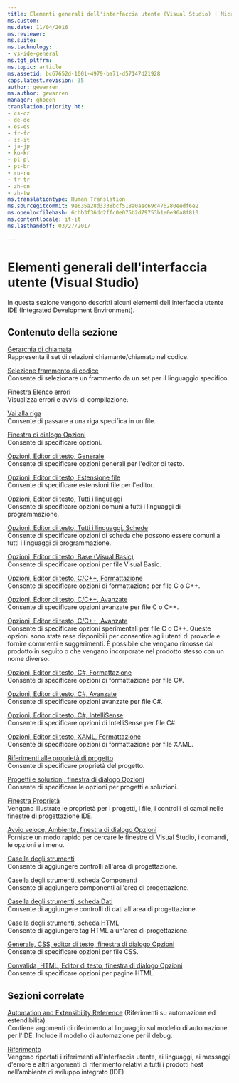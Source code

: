 ```yaml
---
title: Elementi generali dell'interfaccia utente (Visual Studio) | Microsoft Docs
ms.custom: 
ms.date: 11/04/2016
ms.reviewer: 
ms.suite: 
ms.technology:
- vs-ide-general
ms.tgt_pltfrm: 
ms.topic: article
ms.assetid: bc67652d-1001-4979-ba71-d57147d21928
caps.latest.revision: 35
author: gewarren
ms.author: gewarren
manager: ghogen
translation.priority.ht:
- cs-cz
- de-de
- es-es
- fr-fr
- it-it
- ja-jp
- ko-kr
- pl-pl
- pt-br
- ru-ru
- tr-tr
- zh-cn
- zh-tw
ms.translationtype: Human Translation
ms.sourcegitcommit: 9e635a28d3338bcf518a0aec69c476280eedf6e2
ms.openlocfilehash: 6cbb3f36dd2ffc0e075b2d79753b1e0e96a8f810
ms.contentlocale: it-it
ms.lasthandoff: 03/27/2017

---
```

# <a name="general-user-interface-elements-visual-studio"></a>Elementi generali dell'interfaccia utente (Visual Studio)
In questa sezione vengono descritti alcuni elementi dell'interfaccia utente IDE (Integrated Development Environment).  
  
## <a name="in-this-section"></a>Contenuto della sezione  
 [Gerarchia di chiamata](../../ide/reference/call-hierarchy.md)  
 Rappresenta il set di relazioni chiamante/chiamato nel codice.  
  
 [Selezione frammento di codice](../../ide/reference/code-snippet-picker.md)  
 Consente di selezionare un frammento da un set per il linguaggio specifico.  
  
 [Finestra Elenco errori](../../ide/reference/error-list-window.md)  
 Visualizza errori e avvisi di compilazione.  
  
 [Vai alla riga](../../ide/reference/go-to-line.md)  
 Consente di passare a una riga specifica in un file.  
  
 [Finestra di dialogo Opzioni](../../ide/reference/options-dialog-box-visual-studio.md)  
 Consente di specificare opzioni.  
  
 [Opzioni, Editor di testo, Generale](../../ide/reference/options-text-editor-general.md)  
 Consente di specificare opzioni generali per l'editor di testo.  
  
 [Opzioni, Editor di testo, Estensione file](../../ide/reference/options-text-editor-file-extension.md)  
 Consente di specificare estensioni file per l'editor.  
  
 [Opzioni, Editor di testo, Tutti i linguaggi](../../ide/reference/options-text-editor-all-languages.md)  
 Consente di specificare opzioni comuni a tutti i linguaggi di programmazione.  
  
 [Opzioni, Editor di testo, Tutti i linguaggi, Schede](../../ide/reference/options-text-editor-all-languages-tabs.md)  
 Consente di specificare opzioni di scheda che possono essere comuni a tutti i linguaggi di programmazione.  
  
 [Opzioni, Editor di testo, Base (Visual Basic)](../../ide/reference/options-text-editor-basic-visual-basic.md)  
 Consente di specificare opzioni per file Visual Basic.  
  
 [Opzioni, Editor di testo, C/C++, Formattazione](../../ide/reference/options-text-editor-c-cpp-formatting.md)  
 Consente di specificare opzioni di formattazione per file C o C++.  
  
 [Opzioni, Editor di testo, C/C++, Avanzate](../../ide/reference/options-text-editor-c-cpp-advanced.md)  
 Consente di specificare opzioni avanzate per file C o C++.  

[Opzioni, Editor di testo, C/C++, Avanzate](../../ide/reference/options-text-editor-c-cpp-experimental.md)  
 Consente di specificare opzioni sperimentali per file C o C++. Queste opzioni sono state rese disponibili per consentire agli utenti di provarle e fornire commenti e suggerimenti. È possibile che vengano rimosse dal prodotto in seguito o che vengano incorporate nel prodotto stesso con un nome diverso. 
  
 [Opzioni, Editor di testo, C#, Formattazione](../../ide/reference/options-text-editor-csharp-formatting.md)  
 Consente di specificare opzioni di formattazione per file C#.  
  
 [Opzioni, Editor di testo, C#, Avanzate](../../ide/reference/options-text-editor-csharp-advanced.md)  
 Consente di specificare opzioni avanzate per file C#.  
  
 [Opzioni, Editor di testo, C#, IntelliSense](../../ide/reference/options-text-editor-csharp-intellisense.md)  
 Consente di specificare opzioni di IntelliSense per file C#.  
  
 [Opzioni, Editor di testo, XAML, Formattazione](../../ide/reference/options-text-editor-xaml-formatting.md)  
 Consente di specificare opzioni di formattazione per file XAML.  
  
 [Riferimenti alle proprietà di progetto](../../ide/reference/project-properties-reference.md)  
 Consente di specificare proprietà del progetto.  
  
 [Progetti e soluzioni, finestra di dialogo Opzioni](../../ide/reference/projects-and-solutions-options-dialog-box.md)  
 Consente di specificare le opzioni per progetti e soluzioni.  
  
 [Finestra Proprietà](../../ide/reference/properties-window.md)  
 Vengono illustrate le proprietà per i progetti, i file, i controlli ei campi nelle finestre di progettazione IDE.  
  
 [Avvio veloce, Ambiente, finestra di dialogo Opzioni](../../ide/reference/quick-launch-environment-options-dialog-box.md)  
 Fornisce un modo rapido per cercare le finestre di Visual Studio, i comandi, le opzioni e i menu.  
  
 [Casella degli strumenti](../../ide/reference/toolbox.md)  
 Consente di aggiungere controlli all'area di progettazione.  
  
 [Casella degli strumenti, scheda Componenti](../../ide/reference/toolbox-components-tab.md)  
 Consente di aggiungere componenti all'area di progettazione.  
  
 [Casella degli strumenti, scheda Dati](../../ide/reference/toolbox-data-tab.md)  
 Consente di aggiungere controlli di dati all'area di progettazione.  
  
 [Casella degli strumenti, scheda HTML](../../ide/reference/toolbox-html-tab.md)  
 Consente di aggiungere tag HTML a un'area di progettazione.  
  
 [Generale, CSS, editor di testo, finestra di dialogo Opzioni](http://msdn.microsoft.com/Library/b33a7617-e69d-4a11-938e-2e218a34a10c)  
 Consente di specificare opzioni per file CSS.  
  
 [Convalida, HTML, Editor di testo, finestra di dialogo Opzioni](http://msdn.microsoft.com/Library/9c24ecfe-263e-4bf1-88de-d01be3992863)  
 Consente di specificare opzioni per pagine HTML.  
  
## <a name="related-sections"></a>Sezioni correlate  
 [Automation and Extensibility Reference](http://msdn.microsoft.com/Library/93112562-db21-4188-9383-ed19ad79bddf) (Riferimenti su automazione ed estendibilità)  
 Contiene argomenti di riferimento al linguaggio sul modello di automazione per l'IDE. Include il modello di automazione per il debug.  
  
 [Riferimento](../../ide/reference/visual-studio-reference.md)  
 Vengono riportati i riferimenti all'interfaccia utente, ai linguaggi, ai messaggi d'errore e altri argomenti di riferimento relativi a tutti i prodotti host nell’ambiente di sviluppo integrato (IDE)
